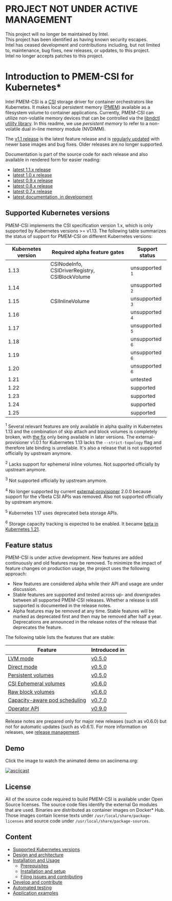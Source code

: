 # PROJECT NOT UNDER ACTIVE MANAGEMENT
This project will no longer be maintained by Intel.  
This project has been identified as having known security escapes.  
Intel has ceased development and contributions including, but not limited to, maintenance, bug fixes, new releases, or updates, to this project.  
Intel no longer accepts patches to this project.  

# Introduction to PMEM-CSI for Kubernetes\*

Intel PMEM-CSI is a [CSI](https://github.com/container-storage-interface/spec)
storage driver for container orchestrators like
Kubernetes. It makes local persistent memory
([PMEM](https://pmem.io/)) available as a filesystem volume to
container applications. Currently, PMEM-CSI can utilize non-volatile memory
devices that can be controlled via the [libndctl utility
library](https://github.com/pmem/ndctl). In this readme, we use
*persistent memory* to refer to a non-volatile dual in-line memory
module (NVDIMM).

The [v1.1 release](https://github.com/intel/pmem-csi/releases/latest)
is the latest feature release and is [regularly updated](docs/DEVELOPMENT.md#release-management) with newer base images
and bug fixes. Older releases are no longer supported.

Documentation is part of the source code for each release and also
available in rendered form for easier reading:
- [latest 1.1.x release](https://intel.github.io/pmem-csi/1.1/)
- [latest 1.0.x release](https://intel.github.io/pmem-csi/1.0/)
- [latest 0.9.x release](https://intel.github.io/pmem-csi/0.9/)
- [latest 0.8.x release](https://intel.github.io/pmem-csi/0.8/)
- [latest 0.7.x release](https://intel.github.io/pmem-csi/0.7/)
- [latest documentation, in development](https://intel.github.io/pmem-csi/devel/)

## Supported Kubernetes versions

PMEM-CSI implements the CSI specification version 1.x, which is only
supported by Kubernetes versions >= v1.13. The following table
summarizes the status of support for PMEM-CSI on different Kubernetes
versions:

| Kubernetes version | Required alpha feature gates   | Support status
|--------------------|--------------------------------|----------------
| 1.13               | CSINodeInfo, CSIDriverRegistry, CSIBlockVolume | unsupported <sup>1</sup>
| 1.14               |                                | unsupported <sup>2</sup>
| 1.15               | CSIInlineVolume                | unsupported <sup>3</sup>
| 1.16               |                                | unsupported <sup>4</sup>
| 1.17               |                                | unsupported <sup>5</sup>
| 1.18               |                                | unsupported <sup>6</sup>
| 1.19               |                                | unsupported <sup>6</sup>
| 1.20               |                                | unsupported <sup>6</sup>
| 1.21               |                                | untested
| 1.22               |                                | supported
| 1.23               |                                | supported
| 1.24               |                                | supported
| 1.25               |                                | supported

<sup>1</sup> Several relevant features are only available in alpha
quality in Kubernetes 1.13 and the combination of skip attach and
block volumes is completely broken, with [the
fix](https://github.com/kubernetes/kubernetes/pull/79920) only being
available in later versions. The external-provisioner v1.0.1 for
Kubernetes 1.13 lacks the `--strict-topology` flag and therefore late
binding is unreliable. It's also a release that is not supported
officially by upstream anymore.

<sup>2</sup> Lacks support for ephemeral inline volumes.
Not supported officially by upstream anymore.

<sup>3</sup> Not supported officially by upstream anymore.

<sup>4</sup> No longer supported by current
[external-provisioner](https://github.com/kubernetes-csi/external-provisioner/)
2.0.0 because support for the v1beta CSI APIs was removed. Also not
supported officially by upstream anymore.

<sup>5</sup> Kubernetes 1.17 uses deprecated beta storage APIs.

<sup>6</sup> Storage capacity tracking is expected to be enabled. It became
[beta in Kubernetes
1.21](https://kubernetes.io/blog/2021/04/14/local-storage-features-go-beta/).

## Feature status

PMEM-CSI is under active development. New features are added
continuously and old features may be removed. To minimize the impact
of feature changes on production usage, the project uses the
following approach:
- New features are considered alpha while their API and usage are
  under discussion.
- Stable features are supported and tested across up- and downgrades
  between all supported PMEM-CSI releases. Whether a release is still
  supported is documented in the release notes.
- Alpha features may be removed at any time. Stable features will be
  marked as deprecated first and then may be removed after half a
  year. Deprecations are announced in the release notes of the release
  that deprecates the feature.

The following table lists the features that are stable:

Feature | Introduced in
--------|--------------
[LVM mode](docs/design.md#lvm-device-mode) | [v0.5.0](https://github.com/intel/pmem-csi/releases/tag/v0.5.0)
[Direct mode](docs/design.md#direct-device-mode) | [v0.5.0](https://github.com/intel/pmem-csi/releases/tag/v0.5.0)
[Persistent volumes](docs/design.md#volume-persistency) | [v0.5.0](https://github.com/intel/pmem-csi/releases/tag/v0.5.0)
[CSI Ephemeral volumes](docs/design.md#volume-persistency) | [v0.6.0](https://github.com/intel/pmem-csi/releases/tag/v0.6.0)
[Raw block volumes](docs/install.md#raw-block-volumes) | [v0.6.0](https://github.com/intel/pmem-csi/releases/tag/v0.6.0)
[Capacity-aware pod scheduling](docs/design.md#capacity-aware-pod-scheduling) | [v0.7.0](https://github.com/intel/pmem-csi/releases/tag/v0.7.0)
[Operator API](docs/install.md#pmem-csi-deployment-crd) | [v0.9.0](https://github.com/intel/pmem-csi/releases/tag/v0.9.0)

Release notes are prepared only for major new releases (such as v0.6.0)
but not for automatic updates (such as v0.6.1). For more information on
releases, see [release
management](docs/DEVELOPMENT.md#release-management).

## Demo

Click the image to watch the animated demo on asciinema.org:

[![asciicast](https://asciinema.org/a/Bz0KrHGgwHMSokekheZazDR2m.svg)](https://asciinema.org/a/Bz0KrHGgwHMSokekheZazDR2m)

## License

All of the source code required to build PMEM-CSI is available under
Open Source licenses. The source code files identify the external Go
modules that are used. Binaries are distributed as container images on
Docker\* Hub. Those images contain license texts under
`/usr/local/share/package-licenses` and source code under
`/usr/local/share/package-sources`.

## Content

- [Supported Kubernetes versions](#supported-kubernetes-versions)
- [Design and architecture](docs/design.md)
- [Installation and Usage](docs/install.md)
   - [Prerequisites](docs/install.md#prerequisites)
   - [Installation and setup](docs/install.md#installation-and-setup)
   - [Filing issues and contributing](docs/install.md#filing-issues-and-contributing)
- [Develop and contribute](docs/DEVELOPMENT.md)
- [Automated testing](docs/autotest.md)
- [Application examples](examples/readme.rst)
